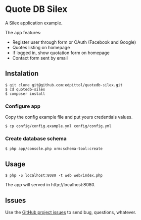 # Quote DB Silex

A Silex application example.

The app features:

* Register user through form or OAuth (Facebook and Google)
* Quotes listing on homepage
* If logged in, show quotation form on homepage
* Contact form sent by email

## Instalation

```
$ git clone git@github.com:edpittol/quotedb-silex.git
$ cd quotedb-silex
$ composer install
```

### Configure app

Copy the config example file and put yours credentials values.

```
$ cp config/config.example.yml config/config.yml
```

### Create database schema

```
$ php app/console.php orm:schema-tool:create
```

## Usage

```
$ php -S localhost:8080 -t web web/index.php
```

The app will served in http://localhost:8080.

## Issues

Use the [GitHub project issues](https://github.com/edpittol/quotedb-silex/issues) to send bug, questions, whatever.
